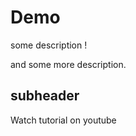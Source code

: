 # Demo 

some description !

and some more description.

## subheader

 Watch tutorial on youtube

 

